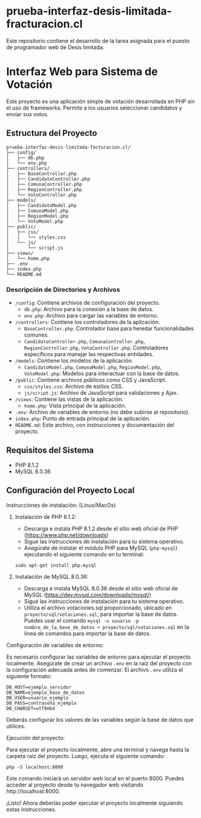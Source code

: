 # prueba-interfaz-desis-limitada-fracturacion.cl

Este repositorio contiene el desarrollo de la tarea asignada para el puesto de programador web de Desis limitada.

# Interfaz Web para Sistema de Votación

Este proyecto es una aplicación simple de votación desarrollada en PHP sin el uso de frameworks. Permite a los usuarios seleccionar candidatos y enviar sus votos.

## Estructura del Proyecto
```
prueba-interfaz-desis-limitada-facturacion.cl/
├── config/
│   ├── db.php
│   └── env.php
├── controllers/
│   ├── BaseController.php
│   ├── CandidatoController.php
│   ├── ComunaController.php
│   ├── RegionController.php
│   └── VotoController.php
├── models/
│   ├── CandidatoModel.php
│   ├── ComunaModel.php
│   ├── RegionModel.php
│   └── VotoModel.php
├── public/
│   ├── css/
│   │   └── styles.css
│   └── js/
│       └── script.js
├── views/
│   └── home.php
├── .env
├── index.php
└── README.md
```
### Descripción de Directorios y Archivos

- `/config`: Contiene archivos de configuración del proyecto.
  - `db.php`: Archivo para la conexión a la base de datos.
  - `env.php`: Archivo para cargar las variables de entorno.
- `/controllers`: Contiene los controladores de la aplicación.
  - `BaseController.php`: Controlador base para heredar funcionalidades comunes.
  - `CandidatoController.php`, `ComunaController.php`, `RegionController.php`, `VotoController.php`: Controladores específicos para manejar las respectivas entidades.
- `/models`: Contiene los modelos de la aplicación.
  - `CandidatoModel.php`, `ComunaModel.php`, `RegionModel.php`, `VotoModel.php`: Modelos para interactuar con la base de datos.
- `/public`: Contiene archivos públicos como CSS y JavaScript.
  - `css/styles.css`: Archivo de estilos CSS.
  - `js/script.js`: Archivo de JavaScript para validaciones y Ajax.
- `/views`: Contiene las vistas de la aplicación.
  - `home.php`: Vista principal de la aplicación.
- `.env`: Archivo de variables de entorno (no debe subirse al repositorio).
- `index.php`: Punto de entrada principal de la aplicación.
- `README.md`: Este archivo, con instrucciones y documentación del proyecto.

## Requisitos del Sistema

- PHP 8.1.2
- MySQL 8.0.36

## Configuración del Proyecto Local

Instrucciones de instalación: (Linux/MacOs)

1. Instalación de PHP 8.1.2:
   - Descarga e instala PHP 8.1.2 desde el sitio web oficial de PHP (https://www.php.net/downloads)
   - Sigue las instrucciones de instalación para tu sistema operativo.
   - Asegúrate de instalar el módulo PHP para MySQL (`php-mysql`) ejecutando el siguiente comando en tu terminal:
   ```
   sudo apt-get install php-mysql
   ```

2. Instalación de MySQL 8.0.36:
   - Descarga e instala MySQL 8.0.36 desde el sitio web oficial de MySQL (https://dev.mysql.com/downloads/mysql/)
   - Sigue las instrucciones de instalación para tu sistema operativo.
    - Utiliza el archivo votaciones.sql proporcionado, ubicado en `proyecto/sql/votaciones.sql`, para importar la base de datos. Puedes usar el comando `mysql -u usuario -p nombre_de_la_base_de_datos < proyecto/sql/votaciones.sql` en la línea de comandos para importar la base de datos.

Configuración de variables de entorno:

Es necesario configurar las variables de entorno para ejecutar el proyecto localmente. Asegúrate de crear un archivo `.env` en la raíz del proyecto con la configuración adecuada antes de comenzar. El archivo `.env` utiliza el siguiente formato:
```
DB_HOST=ejemplo_servidor
DB_NAME=ejemplo_base_de_datos
DB_USER=usuario_ejemplo
DB_PASS=contraseña_ejemplo
DB_CHARSET=utf8mb4
```
Deberás configurar los valores de las variables según la base de datos que utilices.

Ejecución del proyecto:

Para ejecutar el proyecto localmente, abre una terminal y navega hasta la carpeta raíz del proyecto. Luego, ejecuta el siguiente comando:
```
php -S localhost:8000
```
Este comando iniciará un servidor web local en el puerto 8000. Puedes acceder al proyecto desde tu navegador web visitando http://localhost:8000.

¡Listo! Ahora deberías poder ejecutar el proyecto localmente siguiendo estas instrucciones.